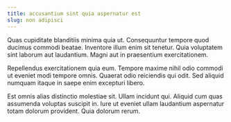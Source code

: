 ```yaml
---
title: accusantium sint quia aspernatur est
slug: non adipisci
---
```


Quas cupiditate blanditiis minima quia ut. Consequuntur tempore quod ducimus commodi beatae. Inventore illum enim sit tenetur. Quia voluptatem sint laborum aut laudantium. Magni aut in praesentium exercitationem.

Repellendus exercitationem quia eum. Tempore maxime nihil odio commodi ut eveniet modi tempore omnis. Quaerat odio reiciendis qui odit. Sed aliquid numquam itaque in saepe enim excepturi libero.

Est omnis alias distinctio molestiae sit. Ullam incidunt qui. Aliquid cum quas assumenda voluptas suscipit in. Iure ut eveniet ullam laudantium aspernatur totam dolorum provident. Quia dolorum rerum.
